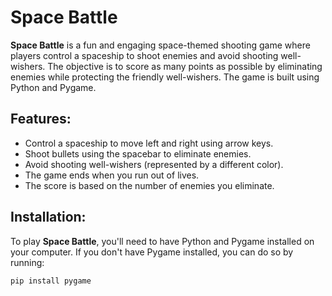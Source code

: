 # Space Battle

**Space Battle** is a fun and engaging space-themed shooting game where players control a spaceship to shoot enemies and avoid shooting well-wishers. The objective is to score as many points as possible by eliminating enemies while protecting the friendly well-wishers. The game is built using Python and Pygame.

## Features:
- Control a spaceship to move left and right using arrow keys.
- Shoot bullets using the spacebar to eliminate enemies.
- Avoid shooting well-wishers (represented by a different color).
- The game ends when you run out of lives.
- The score is based on the number of enemies you eliminate.

## Installation:

To play **Space Battle**, you'll need to have Python and Pygame installed on your computer. If you don't have Pygame installed, you can do so by running:

```bash
pip install pygame
